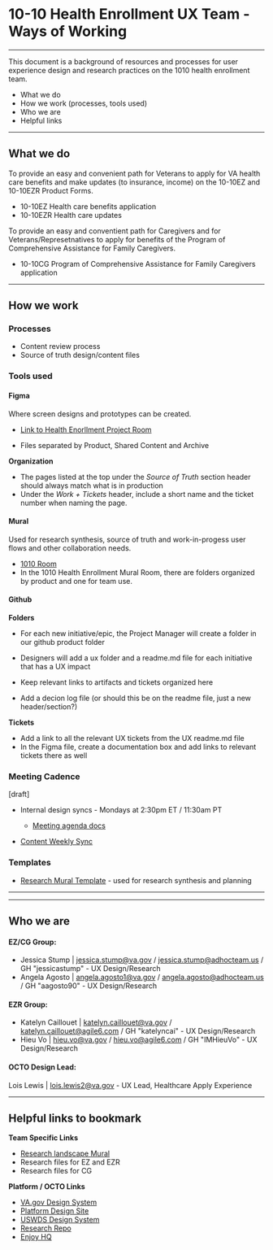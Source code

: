 # 10-10 Health Enrollment UX Team - Ways of Working


---


This document is a background of resources and processes for user experience design and research practices on the 1010 health enrollment team.

- What we do
- How we work (processes, tools used)
- Who we are
- Helpful links

----

## What we do

To provide an easy and convenient path for Veterans to apply for VA health care benefits and make updates (to insurance, income) on the 10-10EZ and 10-10EZR Product Forms.
- 10-10EZ Health care benefits application
- 10-10EZR Health care updates

To provide an easy and conventient path for Caregivers and for Veterans/Represetnatives to apply for benefits of the Program of Comprehensive Assistance for Family Caregivers.
- 10-10CG Program of Comprehensive Assistance for Family Caregivers application

  
---

## How we work 


### Processes

- Content review process
- Source of truth design/content files


### Tools used


#### Figma 
Where screen designs and prototypes can be created.   
- [Link to Health Enorllment Project Room](https://www.figma.com/files/team/1278375444205744118/project/175597680/Healthcare-Benefits-Applications?fuid=1070808939264105970)

- Files separated by Product, Shared Content and Archive

**Organization**
- The pages listed at the top under the _Source of Truth_ section header should always match what is in production
- Under the _Work + Tickets_ header, include a short name and the ticket number when naming the page.

#### Mural 
Used for research synthesis, source of truth and work-in-progess user flows and other collaboration needs. 

- [1010 Room](https://app.mural.co/invitation/room/1670613238628?code=a67c337f0cd645d18b1b99d77f3743e1&sender=uadf1ed7fe7c76f0914967329)
- In the 1010 Health Enrollment Mural Room, there are folders organized by product and one for team use.


#### Github 

**Folders**
- For each new initiative/epic, the Project Manager will create a folder in our github product folder
- Designers will add a ux folder and a readme.md file for each initiative that has a UX impact
- Keep relevant links to artifacts and tickets organized here

- Add a decion log file (or should this be on the readme file, just a new header/section?)


**Tickets**
- Add a link to all the relevant UX tickets from the UX readme.md file
- In the Figma file, create a documentation box and add links to relevant tickets there as well



### Meeting Cadence

[draft]
- Internal design syncs - Mondays at 2:30pm ET / 11:30am PT
  - [Meeting agenda docs](https://github.com/department-of-veterans-affairs/va.gov-team/blob/master/products/health-care/application/va-application/ux-team/design-weekly-sync-agenda.md)
  

- [Content Weekly Sync](https://github.com/department-of-veterans-affairs/va.gov-team/blob/master/products/health-care/application/va-application/ux-team/process-content-review.md)




### Templates

- [Research Mural Template](https://app.mural.co/t/departmentofveteransaffairs9999/m/departmentofveteransaffairs9999/1696943969535/ebeb7ce2f9bb547e6652d68ee6dd2e8b8f3fb55e?sender=uadf1ed7fe7c76f0914967329) - used for research synthesis and planning



---




---

## Who we are

#### EZ/CG Group:
- Jessica Stump | jessica.stump@va.gov / jessica.stump@adhocteam.us / GH "jessicastump" - UX Design/Research
- Angela Agosto | angela.agosto1@va.gov / angela.agosto@adhocteam.us / GH "aagosto90" - UX Design/Research 

#### EZR Group: 
- Katelyn Caillouet | katelyn.caillouet@va.gov / katelyn.caillouet@agile6.com / GH "katelyncai" - UX Design/Research
- Hieu Vo | hieu.vo@va.gov / hieu.vo@agile6.com / GH "IMHieuVo" - UX Design/Research

#### OCTO Design Lead:
Lois Lewis | lois.lewis2@va.gov - UX Lead, Healthcare Apply Experience


---

## Helpful links to bookmark 

**Team Specific Links**
- [Research landscape Mural](https://app.mural.co/t/departmentofveteransaffairs9999/m/departmentofveteransaffairs9999/1697039977149/b8a5ea90748703093cdcb405b84463e515cfea2a?sender=uadf1ed7fe7c76f0914967329)
- Research files for EZ and EZR
- Research files for CG



**Platform / OCTO Links**
- [VA.gov Design System](https://design.va.gov/)
- [Platform Design Site](https://depo-platform-documentation.scrollhelp.site/research-design/design-at-va)
- [USWDS Design System](https://designsystem.digital.gov/)
- [Research Repo](https://github.com/department-of-veterans-affairs/va.gov-research-repository/projects/1)
- [Enjoy HQ](https://app.enjoyhq.com/projects/Pd9aMMgoW/plan)

